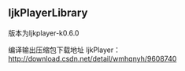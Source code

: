 ## IjkPlayerLibrary

版本为Ijkplayer-k0.6.0

编译输出压缩包下载地址 IjkPlayer：http://download.csdn.net/detail/wmhqnyh/9608740
